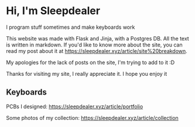 # Hi, I'm Sleepdealer

I program stuff sometimes and make keyboards work

This website was made with Flask and Jinja, with a Postgres DB. All the text is written in markdown. If you'd like to know more about the site, you can read my post about it at <https://sleepdealer.xyz/article/site%20breakdown>.

My apologies for the lack of posts on the site, I'm trying to add to it :D

Thanks for visiting my site, I really appreciate it. I hope you enjoy it

## Keyboards

PCBs I designed: <https://sleepdealer.xyz/article/portfolio>

Some photos of my collection: <https://sleepdealer.xyz/article/collection>